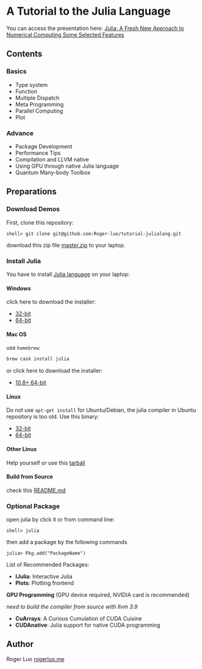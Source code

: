 # A Tutorial to the Julia Language

You can access the presentation here: [Julia: A Fresh New Approach to Numerical Computing Some Selected Features](http://104.224.129.42/slides/the-julia-language/)

## Contents

### Basics

- Type system
- Function
- Multiple Dispatch
- Meta Programming
- Parallel Computing
- Plot

### Advance

- Package Development
- Performance Tips
- Compilation and LLVM native
- Using GPU through native Julia language
- Quantum Many-body Toolbox

## Preparations

### Download Demos

First, clone this repository:

```shell
shell> git clone git@github.com:Roger-luo/tutorial-julialang.git
```

download this zip file [master.zip](https://github.com/Roger-luo/tutorial-julialang/archive/master.zip) to your laptop.

### Install Julia

You have to install [Julia language](https://julialang.org/) on your laptop:

#### Windows

click here to download the installer:

- [32-bit](https://julialang-s3.julialang.org/bin/winnt/x86/0.6/julia-0.6.2-win32.exe)
- [64-bit](https://julialang-s3.julialang.org/bin/winnt/x64/0.6/julia-0.6.2-win64.exe)

#### Mac OS

use `homebrew`:

```sh
brew cask install julia
```

or click here to download the installer:

- [10.8+ 64-bit](https://julialang-s3.julialang.org/bin/mac/x64/0.6/julia-0.6.2-mac64.dmg)

#### Linux

Do not use `apt-get install` for Ubuntu/Debian, the julia compiler in Ubuntu repository is too old. Use this binary:

- [32-bit](https://julialang-s3.julialang.org/bin/linux/x64/0.6/julia-0.6.2-linux-x86_64.tar.gz)
- [64-bit](https://julialang-s3.julialang.org/bin/linux/x64/0.6/julia-0.6.2-linux-x86_64.tar.gz)

#### Other Linux

Help yourself or use this [tarball](https://github.com/JuliaLang/julia/releases/download/v0.6.2/julia-0.6.2-full.tar.gz)

#### Build from Source

check this [README.md](https://github.com/JuliaLang/julia)

### Optional Package

open julia by click it or from command line:

```shell
shell> julia
```

then add a package by the following commands

```julia-repl
julia> Pkg.add("PackageName")
```

List of Recommended Packages:

- **IJulia**: Interactive Julia
- **Plots**: Plotting frontend

**GPU Programming** (GPU device required, NVIDIA card is recommended)

*need to build the compiler from source with llvm 3.9*

- **CuArrays**: A Curious Cumulation of CUDA Cuisine
- **CUDAnative**:  Julia support for native CUDA programming

## Author

Roger Luo [rogerluo.me](http://rogerluo.me/)
